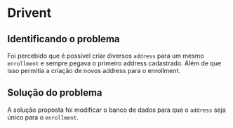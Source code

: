 # Drivent

## Identificando o problema

Foi percebido que é possível criar diversos `address` para um mesmo `enrollment` e sempre pegava o primeiro address cadastrado.
Além de que isso permitia a criação de novos address para o enrollment.

## Solução do problema

A solução proposta foi modificar o banco de dados para que o `address` seja único para o `enrollment`.